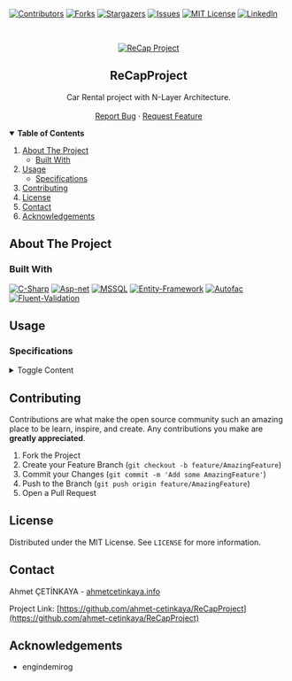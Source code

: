 [![Contributors][contributors-shield]][contributors-url]
[![Forks][forks-shield]][forks-url]
[![Stargazers][stars-shield]][stars-url]
[![Issues][issues-shield]][issues-url]
[![MIT License][license-shield]][license-url]
[![LinkedIn][linkedin-shield]][linkedin-url]

<br />
<p align="center">
  <a href="https://github.com/ahmet-cetinkaya/ReCapProject">
    <img src="https://user-images.githubusercontent.com/53148314/110218503-2f2ef700-7ecb-11eb-9753-6f760c72511e.png" alt="ReCap Project">
  </a>
  <h2 align="center">ReCapProject</h2>
  <p align="center">
    Car Rental project with N-Layer Architecture.
    <br />
    <br />
    <a href="https://github.com/ahmet-cetinkaya/ReCapProject/issues">Report Bug</a>
    ·
    <a href="https://github.com/ahmet-cetinkaya/ReCapProject/issues">Request Feature</a>
  </p>
</p>

<details open="open">
  <summary><strong>Table of Contents</strong></summary>
  <ol>
    <li>
      <a href="#about-the-project">About The Project</a>
      <ul>
        <li><a href="#built-with">Built With</a></li>
      </ul>
    </li>
    <li>
    <a href="#usage">Usage</a>
    <ul>
        <li><a href="#specifications">Specifications</a></li>
      </ul>
    </li>
    <li><a href="#contributing">Contributing</a></li>
    <li><a href="#license">License</a></li>
    <li><a href="#contact">Contact</a></li>
    <li><a href="#acknowledgements">Acknowledgements</a></li>
  </ol>
</details>

## About The Project

### Built With

[![C-Sharp](https://img.shields.io/badge/C%23-239120?style=for-the-badge&logo=c-sharp&logoColor=white)](https://docs.microsoft.com/en-us/dotnet/csharp/)
[![Asp-net](https://img.shields.io/badge/ASP.NET-5C2D91?style=for-the-badge&logo=.net&logoColor=white)](https://dotnet.microsoft.com/apps/aspnet)
[![MSSQL](https://img.shields.io/badge/MSSQL-004880?style=for-the-badge&logo=microsoft-sql-server&logoColor=white)](https://www.microsoft.com/en-us/sql-server/sql-server-2019?rtc=2)
[![Entity-Framework](https://img.shields.io/badge/Entity%20Framework-004880?style=for-the-badge&logo=nuget&logoColor=white)](https://docs.microsoft.com/en-us/ef/)
[![Autofac](https://img.shields.io/badge/Autofac-004880?style=for-the-badge&logo=nuget&logoColor=white)](https://autofac.org/)
[![Fluent-Validation](https://img.shields.io/badge/Fluent%20Validation-004880?style=for-the-badge&logo=nuget&logoColor=white)](https://fluentvalidation.net/)

## Usage

### Specifications

<details>
  <summary>Toggle Content</summary>

#### Cars

### Public Operations

- List all cars
  - Searching Cars By Brand, Color
  - Caching
- Get a single car
  - Caching

### Private Operations

- Ask (Create) a New Car
  - Authenticated users only (Logged In Users)
  - Field validation
- Edit a Question
  - Authenticated users only (Logged In Users)
  - Field Validation
- Delete a Question
  - Authenticated users only (Logged In Users)

#### Car Images

#### Public Operations

- List all car images
- Get a car image
  - Searching Car Image By Car
  - Caching

#### Private Operations

- Ask (Create) a New Car Image
  - Authenticated users only (Logged In Users)
- Edit a Car Image
  - Authenticated users only (Logged In Users)
- Delete a Car Image
  - Authenticated users only (Logged In Users)

#### Brands

#### Public Operations

- Get All Brands
- Get Single Brand

#### Private Operations

- Add (Create) a New Answer To Question
  - Authenticated users only (Logged In Users)
- Edit a Answer
  - Authenticated users only (Logged In Users)
- Delete a Answer
  - Authenticated users only (Logged In Users)

#### Color

#### Public Operations

- Get All Colors
- Get Single Color

#### Private Operations

- Add (Create) a Color
  - Authenticated users only (Logged In Users)
- Edit a Color
  - Authenticated users only (Logged In Users)
- Delete a Color
  - Authenticated users only (Logged In Users)

#### Customer

#### Public Operations

- Get All Customers
- Get Single Customer

#### Private Operations

- Add (Create) a Customer
  - Authenticated users only (Logged In Users)
- Edit a Customer
  - Authenticated users only (Logged In Users)
- Delete a Customer
  - Authenticated users only (Logged In Users)

#### Rental

#### Public Operations

- Get All Rentals
- Get Single Rental

#### Private Operations

- Add (Create) a Rental
  - Authenticated users only (Logged In Users)
- Edit a Rental
  - Authenticated users only (Logged In Users)
- Delete a Rental
  - Authenticated users only (Logged In Users)

#### Users

#### Public Operations

- List all Users
- Get a User
- Add (Create) a User

#### Private Operations

- Edit a User
  - Authenticated users only (Logged In Users)
- Delete a User
  - Authenticated users only (Logged In Users)

## Authentication

Requests are authenticated using the `Authorization` header and value `Bearer {{token}}`. with a valid JWT.

- Authentication Strategy : JWT
  - JWT Expiration : 10 Minutes For Testing Api
- Registration
  - User can register as a "Admin" or simply "User"
  - Password Salt
  - Password Hash
  - Token includes : "id", "email", "name" and "roles"
  <!-- - Token Are Stored In Cookie -->
- Login
  - User can login with "email" and "password"
  - Everytime a user login, new Token are sent to to client

## Models

### User

| Name        | Data Type     | Allow Nulls | Default |
| :---------- | :------------ | :---------- | :------ |
| Id          | int           | False       |         |
| Name        | nvarchar(50)  | False       |         |
| BrandId     | int           | False       |         |
| ColorId     | int           | False       |         |
| DailyPrice  | decimal(18,0) | False       |         |
| ModelYear   | smallint      | False       |         |
| Description | nvarchar(50)  | True        |         |

### Car Images

| Name      | Data Type     | Allow Nulls | Default |
| :-------- | :------------ | :---------- | :------ |
| Id        | int           | False       |         |
| CarId     | int           | False       |         |
| ImagePath | nvarchar(MAX) | False       |         |
| Date      | datetime      | False       |         |

## Brands

| Name | Data Type    | Allow Nulls | Default |
| :--- | :----------- | :---------- | :------ |
| Id   | int          | False       |         |
| Name | nvarchar(25) | False       |         |

## Color

| Name | Data Type    | Allow Nulls | Default |
| :--- | :----------- | :---------- | :------ |
| Id   | int          | False       |         |
| Name | nvarchar(25) | False       |         |

## Customer

| Name        | Data Type | Allow Nulls | Default |
| :---------- | :-------- | :---------- | :------ |
| Id          | int       | False       |         |
| UserId      | int       | False       |         |
| CompanyName | nchar(50) | True        |         |

## Rental

| Name       | Data Type | Allow Nulls | Default |
| :--------- | :-------- | :---------- | :------ |
| Id         | int       | False       |         |
| CarId      | int       | False       |         |
| CustomerId | int       | False       |         |
| RentDate   | datetime  | True        |         |
| ReturnDate | datetime  | True        |         |

## Users

| Name         | Data Type      | Allow Nulls | Default |
| :----------- | :------------- | :---------- | :------ |
| Id           | int            | False       |         |
| FirstName    | nvarchar(50)   | False       |         |
| LastName     | nvarchar(50)   | False       |         |
| Email        | nvarchar(50)   | False       |         |
| PasswordHash | varbinary(500) | False       |         |
| PasswordSalt | varbinary(500) | False       |         |
| Status       | bit            | False       |         |

## OperationClaims

| Name | Data Type    | Allow Nulls | Default |
| :--- | :----------- | :---------- | :------ |
| Id   | int          | False       |         |
| Name | varchar(250) | False       |         |

## UserOperationClaims

| Name             | Data Type | Allow Nulls | Default |
| :--------------- | :-------- | :---------- | :------ |
| Id               | int       | False       |         |
| UserId           | int       | False       |         |
| OperationClaimId | int       | False       |         |

## Layers

### Business

Business Layer created to process or control the incoming information according to the required conditions.

### Core

Core layer containing various particles independent of the project.

### DataAccess

Data Access Layer created to perform database CRUD operations.

### Entities

Entities Layer created for database tables.

### WebAPI

Web API Layer that opens the business layer to the internet.

</details>
<p></p>

## Contributing

Contributions are what make the open source community such an amazing place to be learn, inspire, and create. Any contributions you make are **greatly appreciated**.

1. Fork the Project
2. Create your Feature Branch (`git checkout -b feature/AmazingFeature`)
3. Commit your Changes (`git commit -m 'Add some AmazingFeature'`)
4. Push to the Branch (`git push origin feature/AmazingFeature`)
5. Open a Pull Request

## License

Distributed under the MIT License. See `LICENSE` for more information.

## Contact

Ahmet ÇETİNKAYA - [ahmetcetinkaya.info](https://ahmetcetinkaya.info/)

Project Link: [https://github.com/ahmet-cetinkaya/ReCapProject](https://github.com/ahmet-cetinkaya/ReCapProject)

## Acknowledgements

- engindemirog

[contributors-shield]: https://img.shields.io/github/contributors/ahmet-cetinkaya/ReCapProject.svg?style=for-the-badge
[contributors-url]: https://github.com/ahmet-cetinkaya/ReCapProject/graphs/contributors
[forks-shield]: https://img.shields.io/github/forks/ahmet-cetinkaya/ReCapProject.svg?style=for-the-badge
[forks-url]: https://github.com/ahmet-cetinkaya/ReCapProject/network/members
[stars-shield]: https://img.shields.io/github/stars/ahmet-cetinkaya/ReCapProject.svg?style=for-the-badge
[stars-url]: https://github.com/ahmet-cetinkaya/ReCapProject/stargazers
[issues-shield]: https://img.shields.io/github/issues/ahmet-cetinkaya/ReCapProject.svg?style=for-the-badge
[issues-url]: https://github.com/ahmet-cetinkaya/ReCapProject/issues
[license-shield]: https://img.shields.io/github/license/ahmet-cetinkaya/ReCapProject.svg?style=for-the-badge
[license-url]: https://github.com/ahmet-cetinkaya/ReCapProject/blob/master/LICENSE.txt
[linkedin-shield]: https://img.shields.io/badge/-LinkedIn-black.svg?style=for-the-badge&logo=linkedin&colorB=555
[linkedin-url]: https://linkedin.com/in/ahmet-cetinkaya

